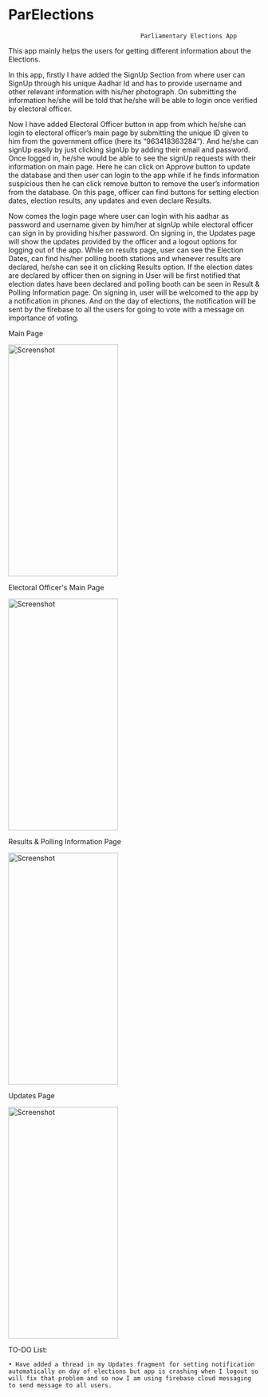 # ParElections
                                         Parliamentary Elections App

This app mainly helps the users for getting different information about the Elections. 

In this app, firstly I have added the SignUp Section from where user can SignUp through his unique Aadhar Id and has to provide username and other relevant information with his/her photograph. On submitting the information he/she will be told that he/she will be able to login once verified by electoral officer. 

Now I have added Electoral Officer button in app from which he/she can login to electoral officer’s main page by submitting the unique ID given to him from the government office (here its “963418363284”). And he/she can signUp easily by just clicking signUp by adding their email and password. Once logged in, he/she would be able to see the signUp requests  with their information on main page. Here he can click on Approve button to update the database and then user can login to the app while if he finds information suspicious then he can click remove button to remove the user’s information from the database. On this page, officer can find buttons for setting election dates, election results, any updates and even declare Results. 

Now comes the login page where user can login with his aadhar as password and username given by him/her at signUp while electoral officer can sign in by providing his/her password. On signing in, the Updates page will show the updates provided by  the officer and a logout options for logging out of the app. While on results page, user can see the Election Dates, can find his/her polling booth stations and whenever results are declared, he/she can see it on clicking Results option. If the election dates are declared by officer then on signing in User will be first notified that election dates have been declared and polling booth can be seen in Result & Polling Information page. On signing in, user will be welcomed to the app by a notification in phones. And on the day of elections, the notification will be sent by the firebase to all the users for going to vote with a message on importance of voting. 


Main Page

<img src="https://i.paste.pics/a3208f0d6a92aaa7dd4f2c757833efe0.png" width="220" height="464" alt="Screenshot">

Electoral Officer's Main Page

<img src="https://i.paste.pics/b1e02eea2f643dea7c2302e31a101b25.png" width="220" height="464" alt="Screenshot">

Results & Polling Information Page

<img src="https://i.paste.pics/af35cd2790e82e35beb98ac1708bff03.png" width="220" height="464" alt="Screenshot">

Updates Page

<img src="https://i.paste.pics/4I6RO.png" width="220" height="464" alt="Screenshot">

TO-DO List:

    • Have added a thread in my Updates fragment for setting notification automatically on day of elections but app is crashing when I logout so will fix that problem and so now I am using firebase cloud messaging to send message to all users.

